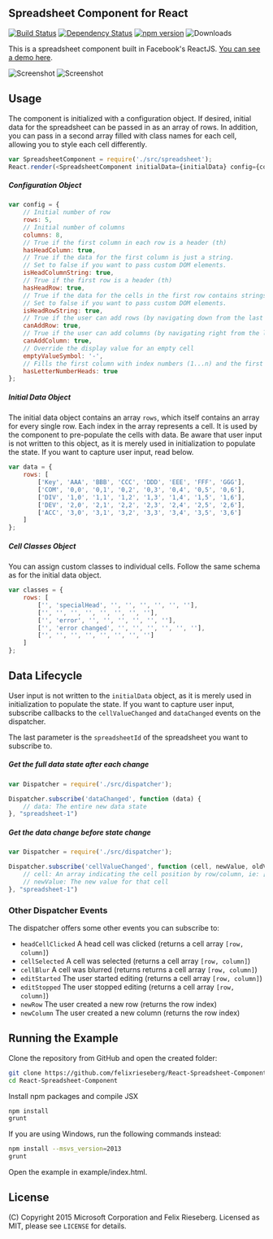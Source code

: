 ## Spreadsheet Component for React
[![Build Status](https://travis-ci.org/felixrieseberg/React-Spreadsheet-Component.svg?branch=master)](https://travis-ci.org/felixrieseberg/React-Spreadsheet-Component) [![Dependency Status](https://david-dm.org/felixrieseberg/react-spreadsheet-component.svg)](https://david-dm.org/felixrieseberg/react-spreadsheet-component) [![npm version](https://badge.fury.io/js/react-spreadsheet-component.svg)](https://badge.fury.io/js/react-spreadsheet-component) ![Downloads](https://img.shields.io/npm/dm/react-spreadsheet-component.svg)

This is a spreadsheet component built in Facebook's ReactJS. [You can see a demo here](http://felixrieseberg.github.io/React-Spreadsheet-Component/).

![Screenshot](https://raw.githubusercontent.com/felixrieseberg/React-Spreadsheet-Component/master/example/.reactspreadsheet.gif)
![Screenshot](https://raw.githubusercontent.com/felixrieseberg/React-Spreadsheet-Component/master/example/.reactspreadsheet2.gif)

## Usage
The component is initialized with a configuration object. If desired, initial data for the spreadsheet can be passed in as an array of rows. In addition, you can pass in a second array filled with class names for each cell, allowing you to style each cell differently.

```js
var SpreadsheetComponent = require('./src/spreadsheet');
React.render(<SpreadsheetComponent initialData={initialData} config={config} spreadsheetId="1" />, document.getElementsByTagName('body'));
```

##### Configuration Object
```js
var config = {
    // Initial number of row
    rows: 5,
    // Initial number of columns
    columns: 8,
    // True if the first column in each row is a header (th)
    hasHeadColumn: true,
    // True if the data for the first column is just a string.
    // Set to false if you want to pass custom DOM elements.
    isHeadColumnString: true,
    // True if the first row is a header (th)
    hasHeadRow: true,
    // True if the data for the cells in the first row contains strings.
    // Set to false if you want to pass custom DOM elements.
    isHeadRowString: true,
    // True if the user can add rows (by navigating down from the last row)
    canAddRow: true,
    // True if the user can add columns (by navigating right from the last column)
    canAddColumn: true,
    // Override the display value for an empty cell
    emptyValueSymbol: '-',
    // Fills the first column with index numbers (1...n) and the first row with index letters (A...ZZZ)
    hasLetterNumberHeads: true
};
```

##### Initial Data Object
The initial data object contains an array `rows`, which itself contains an array for every single row. Each index in the array represents a cell. It is used by the component to pre-populate the cells with data. Be aware that user input is not written to this object, as it is merely used in initialization to populate the state. If you want to capture user input, read below.

```js
var data = {
    rows: [
        ['Key', 'AAA', 'BBB', 'CCC', 'DDD', 'EEE', 'FFF', 'GGG'],
        ['COM', '0,0', '0,1', '0,2', '0,3', '0,4', '0,5', '0,6'],
        ['DIV', '1,0', '1,1', '1,2', '1,3', '1,4', '1,5', '1,6'],
        ['DEV', '2,0', '2,1', '2,2', '2,3', '2,4', '2,5', '2,6'],
        ['ACC', '3,0', '3,1', '3,2', '3,3', '3,4', '3,5', '3,6']
    ]
};
```

##### Cell Classes Object
You can assign custom classes to individual cells. Follow the same schema as for the initial data object.

```js
var classes = {
    rows: [
        ['', 'specialHead', '', '', '', '', '', ''],
        ['', '', '', '', '', '', '', ''],
        ['', 'error', '', '', '', '', '', ''],
        ['', 'error changed', '', '', '', '', '', ''],
        ['', '', '', '', '', '', '', '']
    ]
};
```

## Data Lifecycle
User input is not written to the `initialData` object, as it is merely used in initialization to populate the state. If you want to capture user input, subscribe callbacks to the `cellValueChanged` and `dataChanged` events on the dispatcher.

The last parameter is the `spreadsheetId` of the spreadsheet you want to subscribe to.

##### Get the full data state after each change
```js
var Dispatcher = require('./src/dispatcher');

Dispatcher.subscribe('dataChanged', function (data) {
    // data: The entire new data state
}, "spreadsheet-1")
```
##### Get the data change before state change
```js
var Dispatcher = require('./src/dispatcher');

Dispatcher.subscribe('cellValueChanged', function (cell, newValue, oldValue) {
    // cell: An array indicating the cell position by row/column, ie: [1,1]
    // newValue: The new value for that cell
}, "spreadsheet-1")
```

### Other Dispatcher Events
The dispatcher offers some other events you can subscribe to:
 * `headCellClicked` A head cell was clicked (returns a cell array `[row, column]`)
 * `cellSelected` A cell was selected (returns a cell array `[row, column]`)
 * `cellBlur` A cell was blurred (returns returns a cell array `[row, column]`)
 * `editStarted` The user started editing (returns a cell array `[row, column]`)
 * `editStopped` The user stopped editing (returns a cell array `[row, column]`)
 * `newRow` The user created a new row (returns the row index)
 * `newColumn` The user created a new column (returns the row index)

## Running the Example
Clone the repository from GitHub and open the created folder:

```bash
git clone https://github.com/felixrieseberg/React-Spreadsheet-Component.git
cd React-Spreadsheet-Component
```

Install npm packages and compile JSX
```bash
npm install
grunt
```

If you are using Windows, run the following commands instead:
```bash
npm install --msvs_version=2013
grunt
```

Open the example in example/index.html.

## License
(C) Copyright 2015 Microsoft Corporation and Felix Rieseberg. Licensed as MIT, please see `LICENSE` for details.

